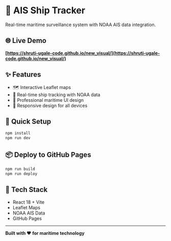 # 🚢 AIS Ship Tracker

Real-time maritime surveillance system with NOAA AIS data integration.

## 🌐 Live Demo
**[https://shruti-ugale-code.github.io/new_visual/](https://shruti-ugale-code.github.io/new_visual/)**

## ✨ Features
- 🗺️ Interactive Leaflet maps
- 🚢 Real-time ship tracking with NOAA data
- 🎨 Professional maritime UI design
- 📱 Responsive design for all devices

## 🚀 Quick Setup
```bash
npm install
npm run dev
```

## 📦 Deploy to GitHub Pages
```bash
npm run build
npm run deploy
```

## 🔧 Tech Stack
- React 18 + Vite
- Leaflet Maps
- NOAA AIS Data
- GitHub Pages

---
**Built with ❤️ for maritime technology**